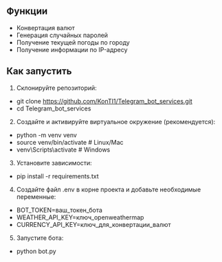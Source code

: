 ## Функции

- Конвертация валют
- Генерация случайных паролей
- Получение текущей погоды по городу
- Получение информации по IP-адресу

## Как запустить

1. Склонируйте репозиторий:

- git clone https://github.com/KonTI1/Telegram_bot_services.git
- cd Telegram_bot_services

2. Создайте и активируйте виртуальное окружение (рекомендуется):

- python -m venv venv
- source venv/bin/activate  # Linux/Mac
- venv\Scripts\activate     # Windows

3. Установите зависимости:

- pip install -r requirements.txt

4. Создайте файл .env в корне проекта и добавьте необходимые переменные:

- BOT_TOKEN=ваш_токен_бота
- WEATHER_API_KEY=ключ_openweathermap
- CURRENCY_API_KEY=ключ_для_конвертации_валют

5. Запустите бота:

- python bot.py
